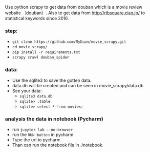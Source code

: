 Use python scrapy to get data from douban which is a movie review website （douban）.
Also to get data from http://rtbsquare.ciao.jp/ to statistical keywords since 2016.

### step:

- `git clone https://github.com/MyDuan/movie_scrapy.git`
- `cd movie_scrapy/`
- `pip install -r requirements.txt`
- `scrapy crawl douban_spider`

### data:

- Use the sqlite3 to save the gotten data.
- data.db will be created and can be seen in movie_scrapy/data.db
- See your data:
    - `sqlite3 data.db`
    - `sqlite> .table`
    - `sqlite> select * from movies;`
    
### analysis the data in notebook (Pycharm)
- run `jupyter lab --no-browser`
- run the `RUN button` in pycharm
- Type the url to pycharm
- Than can run the notebook file in ./notebook.
